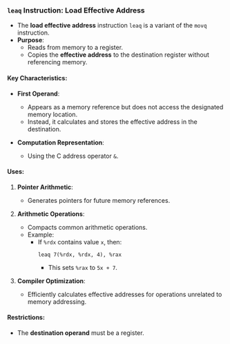 ### `leaq` Instruction: Load Effective Address

- The **load effective address** instruction `leaq` is a variant of the `movq` instruction.
- **Purpose**:
  - Reads from memory to a register.
  - Copies the **effective address** to the destination register without referencing memory.

#### Key Characteristics:
- **First Operand**:
  - Appears as a memory reference but does not access the designated memory location.
  - Instead, it calculates and stores the effective address in the destination.

- **Computation Representation**:
  - Using the C address operator `&`.

#### Uses:
1. **Pointer Arithmetic**:
   - Generates pointers for future memory references.
2. **Arithmetic Operations**:
   - Compacts common arithmetic operations.
   - Example:
     - If `%rdx` contains value `x`, then:
       ```
       leaq 7(%rdx, %rdx, 4), %rax
       ```
       - This sets `%rax` to `5x + 7`.

3. **Compiler Optimization**:
   - Efficiently calculates effective addresses for operations unrelated to memory addressing.

#### Restrictions:
- The **destination operand** must be a register.
